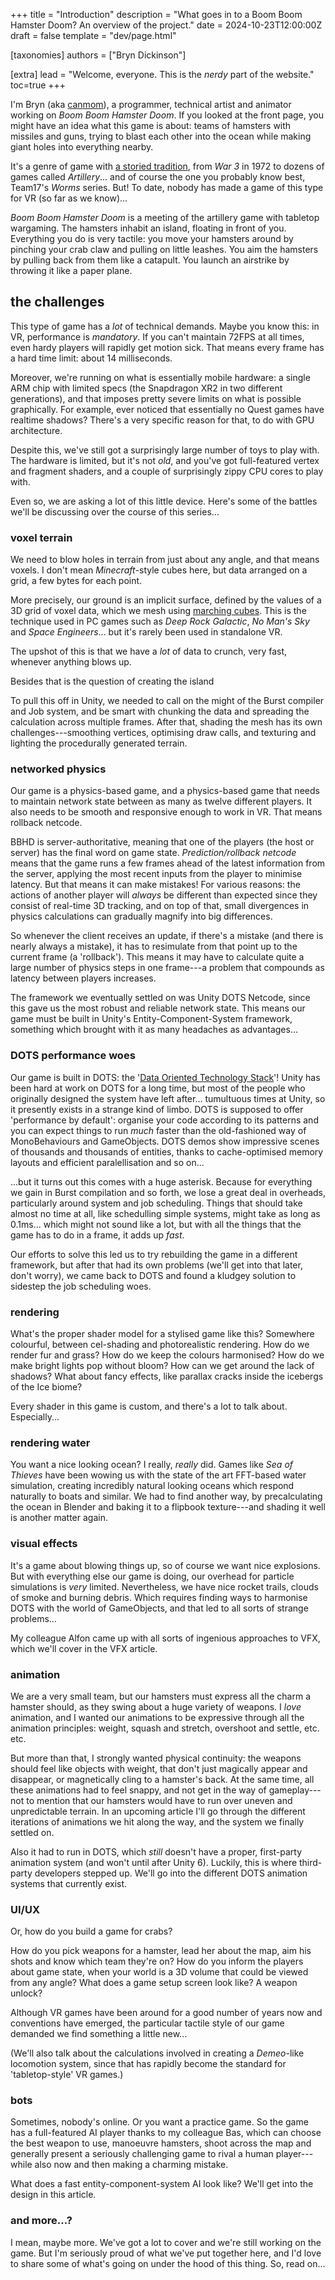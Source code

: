 +++
title = "Introduction"
description = "What goes in to a Boom Boom Hamster Doom? An overview of the project."
date = 2024-10-23T12:00:00Z
draft = false
template = "dev/page.html"

[taxonomies]
authors = ["Bryn Dickinson"]

[extra]
lead = "Welcome, everyone. This is the <em>nerdy</em> part of the website."
toc=true
+++

I'm Bryn (aka [canmom](https://canmom.art/)), a programmer, technical artist and animator working on <cite>Boom Boom Hamster Doom</cite>. If you looked at the front page, you might have an idea what this game is about: teams of hamsters with missiles and guns, trying to blast each other into the ocean while making giant holes into everything nearby.

It's a genre of game with [a storied tradition](https://en.wikipedia.org/wiki/Artillery_game), from <cite>War 3</cite> in 1972 to dozens of games called <cite>Artillery</cite>... and of course the one you probably know best, Team17's <cite>Worms</cite> series. But! To date, nobody has made a game of this type for VR (so far as we know)...

<cite>Boom Boom Hamster Doom</cite> is a meeting of the artillery game with tabletop wargaming. The hamsters inhabit an island, floating in front of you. Everything you do is very tactile: you move your hamsters around by pinching your crab claw and pulling on little leashes. You aim the hamsters by pulling back from them like a catapult. You launch an airstrike by throwing it like a paper plane.

## the challenges

This type of game has a *lot* of technical demands. Maybe you know this: in VR, performance is *mandatory*. If you can't maintain 72FPS at all times, even hardy players will rapidly get motion sick. That means every frame has a hard time limit: about 14 milliseconds.

Moreover, we're running on what is essentially mobile hardware: a single ARM chip with limited specs (the Snapdragon XR2 in two different generations), and that imposes pretty severe limits on what is possible graphically. For example, ever noticed that essentially no Quest games have realtime shadows? There's a very specific reason for that, to do with GPU architecture.

Despite this, we've still got a surprisingly large number of toys to play with. The hardware is limited, but it's not *old*, and you've got full-featured vertex and fragment shaders, and a couple of surprisingly zippy CPU cores to play with.

Even so, we are asking a lot of this little device. Here's some of the battles we'll be discussing over the course of this series...

### voxel terrain

We need to blow holes in terrain from just about any angle, and that means voxels. I don't mean <cite>Minecraft</cite>-style cubes here, but data arranged on a grid, a few bytes for each point.

More precisely, our ground is an implicit surface, defined by the values of a 3D grid of voxel data, which we mesh using [marching cubes](https://en.wikipedia.org/wiki/Marching_cubes). This is the technique used in PC games such as <cite>Deep Rock Galactic</cite>, <cite>No Man's Sky</cite> and <cite>Space Engineers</cite>... but it's rarely been used in standalone VR.

The upshot of this is that we have a *lot* of data to crunch, very fast, whenever anything blows up.

Besides that is the question of creating the island 

To pull this off in Unity, we needed to call on the might of the Burst compiler and Job system, and be smart with chunking the data and spreading the calculation across multiple frames. After that, shading the mesh has its own challenges---smoothing vertices, optimising draw calls, and texturing and lighting the procedurally generated terrain.

### networked physics

Our game is a physics-based game, and a physics-based game that needs to maintain network state between as many as twelve different players. It also needs to be smooth and responsive enough to work in VR. That means rollback netcode.

BBHD is server-authoritative, meaning that one of the players (the host or server) has the final word on game state. <dfn>Prediction/rollback netcode</dfn> means that the game runs a few frames ahead of the latest information from the server, applying the most recent inputs from the player to minimise latency. But that means it can make mistakes! For various reasons: the actions of another player will *always* be different than expected since they consist of real-time 3D tracking, and on top of that, small divergences in physics calculations can gradually magnify into big differences.

So whenever the client receives an update, if there's a mistake (and there is nearly always a mistake), it has to resimulate from that point up to the current frame (a 'rollback'). This means it may have to calculate quite a large number of physics steps in one frame---a problem that compounds as latency between players increases.

The framework we eventually settled on was Unity DOTS Netcode, since this gave us the most robust and reliable network state. This means our game must be built in Unity's Entity-Component-System framework, something which brought with it as many headaches as advantages...

### DOTS performance woes

Our game is built in DOTS: the '[Data Oriented Technology Stack](https://unity.com/dots)'! Unity has been hard at work on DOTS for a long time, but most of the people who originally designed the system have left after... tumultuous times at Unity, so it presently exists in a strange kind of limbo. DOTS is supposed to offer 'performance by default': organise your code according to its patterns and you can expect things to run *much* faster than the old-fashioned way of MonoBehaviours and GameObjects. DOTS demos show impressive scenes of thousands and thousands of entities, thanks to cache-optimised memory layouts and efficient paralellisation and so on...

...but it turns out this comes with a huge asterisk. Because for everything we gain in Burst compilation and so forth, we lose a great deal in overheads, particularly around system and job scheduling. Things that should take almost no time at all, like schedulling simple systems, might take as long as 0.1ms... which might not sound like a lot, but with all the things that the game has to do in a frame, it adds up *fast*.

Our efforts to solve this led us to try rebuilding the game in a different framework, but after that had its own problems (we'll get into that later, don't worry), we came back to DOTS and found a kludgey solution to sidestep the job scheduling woes.

### rendering

What's the proper shader model for a stylised game like this? Somewhere colourful, between cel-shading and photorealistic rendering. How do we render fur and grass? How do we keep the colours harmonised? How do we make bright lights pop without bloom? How can we get around the lack of shadows? What about fancy effects, like parallax cracks inside the icebergs of the Ice biome?

Every shader in this game is custom, and there's a lot to talk about. Especially...

### rendering water

You want a nice looking ocean? I really, *really* did. Games like <cite>Sea of Thieves</cite> have been wowing us with the state of the art FFT-based water simulation, creating incredibly natural looking oceans which respond naturally to boats and similar. We had to find another way, by precalculating the ocean in Blender and baking it to a flipbook texture---and shading it well is another matter again.

### visual effects

It's a game about blowing things up, so of course we want nice explosions. But with everything else our game is doing, our overhead for particle simulations is *very* limited. Nevertheless, we have nice rocket trails, clouds of smoke and burning debris. Which requires finding ways to harmonise DOTS with the world of GameObjects, and that led to all sorts of strange problems...

My colleague Alfon came up with all sorts of ingenious approaches to VFX, which we'll cover in the VFX article.

### animation

We are a very small team, but our hamsters must express all the charm a hamster should, as they swing about a huge variety of weapons. I *love* animation, and I wanted our animations to be expressive through all the animation principles: weight, squash and stretch, overshoot and settle, etc. etc.

But more than that, I strongly wanted physical continuity: the weapons should feel like objects with weight, that don't just magically appear and disappear, or magnetically cling to a hamster's back. At the same time, all these animations had to feel snappy, and not get in the way of gameplay---not to mention that our hamsters would have to run over uneven and unpredictable terrain. In an upcoming article I'll go through the different iterations of animations we hit along the way, and the system we finally settled on.

Also it had to run in DOTS, which *still* doesn't have a proper, first-party animation system (and won't until after Unity 6). Luckily, this is where third-party developers stepped up. We'll go into the different DOTS animation systems that currently exist.

### UI/UX

Or, how do you build a game for crabs?

How do you pick weapons for a hamster, lead her about the map, aim his shots and know which team they're on? How do you inform the players about game state, when your world is a 3D volume that could be viewed from any angle? What does a game setup screen look like? A weapon unlock?

Although VR games have been around for a good number of years now and conventions have emerged, the particular tactile style of our game demanded we find something a little new...

(We'll also talk about the calculations involved in creating a <cite>Demeo</cite>-like locomotion system, since that has rapidly become the standard for 'tabletop-style' VR games.)

### bots

Sometimes, nobody's online. Or you want a practice game. So the game has a full-featured AI player thanks to my colleague Bas, which can choose the best weapon to use, manoeuvre hamsters, shoot across the map and generally present a seriously challenging game to rival a human player---while also now and then making a charming mistake.

What does a fast entity-component-system AI look like? We'll get into the design in this article.

### and more...?

I mean, maybe more. We've got a lot to cover and we're still working on the game. But I'm seriously proud of what we've put together here, and I'd love to share some of what's going on under the hood of this thing. So, read on...